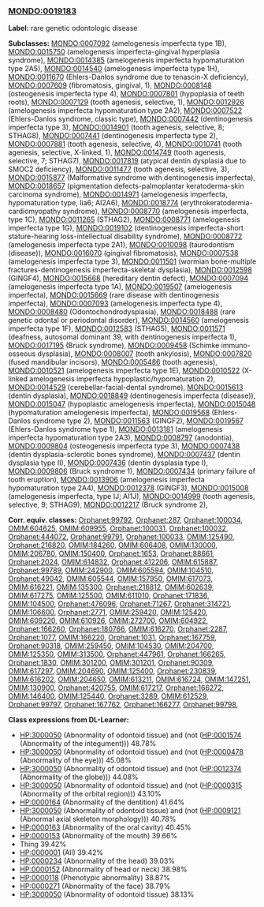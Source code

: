 
### [MONDO:0019183](http://purl.obolibrary.org/obo/MONDO_0019183)
**Label:** rare genetic odontologic disease

**Subclasses:** [MONDO:0007092](http://purl.obolibrary.org/obo/MONDO_0007092) (amelogenesis imperfecta type 1B), [MONDO:0015750](http://purl.obolibrary.org/obo/MONDO_0015750) (amelogenesis imperfecta-gingival hyperplasia syndrome), [MONDO:0014385](http://purl.obolibrary.org/obo/MONDO_0014385) (amelogenesis imperfecta hypomaturation type 2A5), [MONDO:0014540](http://purl.obolibrary.org/obo/MONDO_0014540) (amelogenesis imperfecta type 1H), [MONDO:0011670](http://purl.obolibrary.org/obo/MONDO_0011670) (Ehlers-Danlos syndrome due to tenascin-X deficiency), [MONDO:0007609](http://purl.obolibrary.org/obo/MONDO_0007609) (fibromatosis, gingival, 1), [MONDO:0008148](http://purl.obolibrary.org/obo/MONDO_0008148) (osteogenesis imperfecta type 4), [MONDO:0007801](http://purl.obolibrary.org/obo/MONDO_0007801) (hypoplasia of teeth roots), [MONDO:0007129](http://purl.obolibrary.org/obo/MONDO_0007129) (tooth agenesis, selective, 1), [MONDO:0012926](http://purl.obolibrary.org/obo/MONDO_0012926) (amelogenesis imperfecta hypomaturation type 2A2), [MONDO:0007522](http://purl.obolibrary.org/obo/MONDO_0007522) (Ehlers-Danlos syndrome, classic type), [MONDO:0007442](http://purl.obolibrary.org/obo/MONDO_0007442) (dentinogenesis imperfecta type 3), [MONDO:0014901](http://purl.obolibrary.org/obo/MONDO_0014901) (tooth agenesis, selective, 8; STHAG8), [MONDO:0007441](http://purl.obolibrary.org/obo/MONDO_0007441) (dentinogenesis imperfecta type 2), [MONDO:0007881](http://purl.obolibrary.org/obo/MONDO_0007881) (tooth agenesis, selective, 4), [MONDO:0010741](http://purl.obolibrary.org/obo/MONDO_0010741) (tooth agenesis, selective, X-linked, 1), [MONDO:0014749](http://purl.obolibrary.org/obo/MONDO_0014749) (tooth agenesis, selective, 7; STHAG7), [MONDO:0017819](http://purl.obolibrary.org/obo/MONDO_0017819) (atypical dentin dysplasia due to SMOC2 deficiency), [MONDO:0011477](http://purl.obolibrary.org/obo/MONDO_0011477) (tooth agenesis, selective, 3), [MONDO:0015877](http://purl.obolibrary.org/obo/MONDO_0015877) (Malformative syndrome with dentinogenesis imperfecta), [MONDO:0018657](http://purl.obolibrary.org/obo/MONDO_0018657) (pigmentation defects-palmoplantar keratoderma-skin carcinoma syndrome), [MONDO:0014971](http://purl.obolibrary.org/obo/MONDO_0014971) (amelogenesis imperfecta, hypomaturation type, Iia6; AI2A6), [MONDO:0018774](http://purl.obolibrary.org/obo/MONDO_0018774) (erythrokeratodermia-cardiomyopathy syndrome), [MONDO:0008770](http://purl.obolibrary.org/obo/MONDO_0008770) (amelogenesis imperfecta, type 1C), [MONDO:0011265](http://purl.obolibrary.org/obo/MONDO_0011265) (STHAG2), [MONDO:0008771](http://purl.obolibrary.org/obo/MONDO_0008771) (amelogenesis imperfecta type 1G), [MONDO:0019102](http://purl.obolibrary.org/obo/MONDO_0019102) (dentinogenesis imperfecta-short stature-hearing loss-intellectual disability syndrome), [MONDO:0008772](http://purl.obolibrary.org/obo/MONDO_0008772) (amelogenesis imperfecta type 2A1), [MONDO:0010098](http://purl.obolibrary.org/obo/MONDO_0010098) (taurodontism (disease)), [MONDO:0016070](http://purl.obolibrary.org/obo/MONDO_0016070) (gingival fibromatosis), [MONDO:0007538](http://purl.obolibrary.org/obo/MONDO_0007538) (amelogenesis imperfecta type 3), [MONDO:0011501](http://purl.obolibrary.org/obo/MONDO_0011501) (wormian bone-multiple fractures-dentinogenesis imperfecta-skeletal dysplasia), [MONDO:0012598](http://purl.obolibrary.org/obo/MONDO_0012598) (GINGF4), [MONDO:0015668](http://purl.obolibrary.org/obo/MONDO_0015668) (hereditary dentin defect), [MONDO:0007094](http://purl.obolibrary.org/obo/MONDO_0007094) (amelogenesis imperfecta type 1A), [MONDO:0019507](http://purl.obolibrary.org/obo/MONDO_0019507) (amelogenesis imperfecta), [MONDO:0015669](http://purl.obolibrary.org/obo/MONDO_0015669) (rare disease with dentinogenesis imperfecta), [MONDO:0007093](http://purl.obolibrary.org/obo/MONDO_0007093) (amelogenesis imperfecta type 4), [MONDO:0008480](http://purl.obolibrary.org/obo/MONDO_0008480) (Odontochondrodysplasia), [MONDO:0018488](http://purl.obolibrary.org/obo/MONDO_0018488) (rare genetic odontal or periodontal disorder), [MONDO:0014560](http://purl.obolibrary.org/obo/MONDO_0014560) (amelogenesis imperfecta type 1F), [MONDO:0012583](http://purl.obolibrary.org/obo/MONDO_0012583) (STHAG5), [MONDO:0011571](http://purl.obolibrary.org/obo/MONDO_0011571) (deafness, autosomal dominant 39, with dentinogenesis imperfecta 1), [MONDO:0017195](http://purl.obolibrary.org/obo/MONDO_0017195) (Bruck syndrome), [MONDO:0009458](http://purl.obolibrary.org/obo/MONDO_0009458) (Schimke immuno-osseous dysplasia), [MONDO:0008007](http://purl.obolibrary.org/obo/MONDO_0008007) (tooth ankylosis), [MONDO:0007820](http://purl.obolibrary.org/obo/MONDO_0007820) (fused mandibular incisors), [MONDO:0005486](http://purl.obolibrary.org/obo/MONDO_0005486) (tooth agenesis), [MONDO:0010521](http://purl.obolibrary.org/obo/MONDO_0010521) (amelogenesis imperfecta type 1E), [MONDO:0010522](http://purl.obolibrary.org/obo/MONDO_0010522) (X-linked amelogenesis imperfecta hypoplastic/hypomaturation 2), [MONDO:0014529](http://purl.obolibrary.org/obo/MONDO_0014529) (cerebellar-facial-dental syndrome), [MONDO:0015613](http://purl.obolibrary.org/obo/MONDO_0015613) (dentin dysplasia), [MONDO:0018849](http://purl.obolibrary.org/obo/MONDO_0018849) (dentinogenesis imperfecta (disease)), [MONDO:0015047](http://purl.obolibrary.org/obo/MONDO_0015047) (hypoplastic amelogenesis imperfecta), [MONDO:0015048](http://purl.obolibrary.org/obo/MONDO_0015048) (hypomaturation amelogenesis imperfecta), [MONDO:0019568](http://purl.obolibrary.org/obo/MONDO_0019568) (Ehlers-Danlos syndrome type 2), [MONDO:0011563](http://purl.obolibrary.org/obo/MONDO_0011563) (GINGF2), [MONDO:0019567](http://purl.obolibrary.org/obo/MONDO_0019567) (Ehlers-Danlos syndrome type 1), [MONDO:0013181](http://purl.obolibrary.org/obo/MONDO_0013181) (amelogenesis imperfecta hypomaturation type 2A3), [MONDO:0008797](http://purl.obolibrary.org/obo/MONDO_0008797) (anodontia), [MONDO:0009804](http://purl.obolibrary.org/obo/MONDO_0009804) (osteogenesis imperfecta type 3), [MONDO:0007438](http://purl.obolibrary.org/obo/MONDO_0007438) (dentin dysplasia-sclerotic bones syndrome), [MONDO:0007437](http://purl.obolibrary.org/obo/MONDO_0007437) (dentin dysplasia type II), [MONDO:0007436](http://purl.obolibrary.org/obo/MONDO_0007436) (dentin dysplasia type I), [MONDO:0009806](http://purl.obolibrary.org/obo/MONDO_0009806) (Bruck syndrome 1), [MONDO:0007434](http://purl.obolibrary.org/obo/MONDO_0007434) (primary failure of tooth eruption), [MONDO:0013906](http://purl.obolibrary.org/obo/MONDO_0013906) (amelogenesis imperfecta hypomaturation type 2A4), [MONDO:0012378](http://purl.obolibrary.org/obo/MONDO_0012378) (GINGF3), [MONDO:0015008](http://purl.obolibrary.org/obo/MONDO_0015008) (amelogenesis imperfecta, type IJ; AI1J), [MONDO:0014999](http://purl.obolibrary.org/obo/MONDO_0014999) (tooth agenesis, selective, 9; STHAG9), [MONDO:0012217](http://purl.obolibrary.org/obo/MONDO_0012217) (Bruck syndrome 2), 

**Corr. equiv. classes:** [Orphanet:99792](http://www.orpha.net/ORDO/Orphanet_99792), [Orphanet:287](http://www.orpha.net/ORDO/Orphanet_287), [Orphanet:100034](http://www.orpha.net/ORDO/Orphanet_100034), [OMIM:604625](http://purl.obolibrary.org/obo/OMIM_604625), [OMIM:609955](http://purl.obolibrary.org/obo/OMIM_609955), [Orphanet:100031](http://www.orpha.net/ORDO/Orphanet_100031), [Orphanet:100032](http://www.orpha.net/ORDO/Orphanet_100032), [Orphanet:444072](http://www.orpha.net/ORDO/Orphanet_444072), [Orphanet:99791](http://www.orpha.net/ORDO/Orphanet_99791), [Orphanet:100033](http://www.orpha.net/ORDO/Orphanet_100033), [OMIM:125490](http://purl.obolibrary.org/obo/OMIM_125490), [Orphanet:216820](http://www.orpha.net/ORDO/Orphanet_216820), [OMIM:184260](http://purl.obolibrary.org/obo/OMIM_184260), [OMIM:606408](http://purl.obolibrary.org/obo/OMIM_606408), [OMIM:130000](http://purl.obolibrary.org/obo/OMIM_130000), [OMIM:206780](http://purl.obolibrary.org/obo/OMIM_206780), [OMIM:150400](http://purl.obolibrary.org/obo/OMIM_150400), [Orphanet:1653](http://www.orpha.net/ORDO/Orphanet_1653), [Orphanet:88661](http://www.orpha.net/ORDO/Orphanet_88661), [Orphanet:2024](http://www.orpha.net/ORDO/Orphanet_2024), [OMIM:614832](http://purl.obolibrary.org/obo/OMIM_614832), [Orphanet:412206](http://www.orpha.net/ORDO/Orphanet_412206), [OMIM:615887](http://purl.obolibrary.org/obo/OMIM_615887), [Orphanet:99789](http://www.orpha.net/ORDO/Orphanet_99789), [OMIM:242900](http://purl.obolibrary.org/obo/OMIM_242900), [OMIM:605594](http://purl.obolibrary.org/obo/OMIM_605594), [OMIM:104510](http://purl.obolibrary.org/obo/OMIM_104510), [Orphanet:49042](http://www.orpha.net/ORDO/Orphanet_49042), [OMIM:605544](http://purl.obolibrary.org/obo/OMIM_605544), [OMIM:157950](http://purl.obolibrary.org/obo/OMIM_157950), [OMIM:617073](http://purl.obolibrary.org/obo/OMIM_617073), [OMIM:616221](http://purl.obolibrary.org/obo/OMIM_616221), [OMIM:135300](http://purl.obolibrary.org/obo/OMIM_135300), [Orphanet:216812](http://www.orpha.net/ORDO/Orphanet_216812), [OMIM:602639](http://purl.obolibrary.org/obo/OMIM_602639), [OMIM:617275](http://purl.obolibrary.org/obo/OMIM_617275), [OMIM:125500](http://purl.obolibrary.org/obo/OMIM_125500), [OMIM:611010](http://purl.obolibrary.org/obo/OMIM_611010), [Orphanet:171836](http://www.orpha.net/ORDO/Orphanet_171836), [OMIM:104500](http://purl.obolibrary.org/obo/OMIM_104500), [Orphanet:476096](http://www.orpha.net/ORDO/Orphanet_476096), [Orphanet:71267](http://www.orpha.net/ORDO/Orphanet_71267), [Orphanet:314721](http://www.orpha.net/ORDO/Orphanet_314721), [OMIM:106600](http://purl.obolibrary.org/obo/OMIM_106600), [Orphanet:2771](http://www.orpha.net/ORDO/Orphanet_2771), [OMIM:259420](http://purl.obolibrary.org/obo/OMIM_259420), [OMIM:125420](http://purl.obolibrary.org/obo/OMIM_125420), [OMIM:609220](http://purl.obolibrary.org/obo/OMIM_609220), [OMIM:610926](http://purl.obolibrary.org/obo/OMIM_610926), [OMIM:272700](http://purl.obolibrary.org/obo/OMIM_272700), [OMIM:604922](http://purl.obolibrary.org/obo/OMIM_604922), [Orphanet:166260](http://www.orpha.net/ORDO/Orphanet_166260), [Orphanet:180766](http://www.orpha.net/ORDO/Orphanet_180766), [OMIM:616270](http://purl.obolibrary.org/obo/OMIM_616270), [Orphanet:2287](http://www.orpha.net/ORDO/Orphanet_2287), [Orphanet:1077](http://www.orpha.net/ORDO/Orphanet_1077), [OMIM:166220](http://purl.obolibrary.org/obo/OMIM_166220), [Orphanet:1031](http://www.orpha.net/ORDO/Orphanet_1031), [Orphanet:167759](http://www.orpha.net/ORDO/Orphanet_167759), [Orphanet:90318](http://www.orpha.net/ORDO/Orphanet_90318), [OMIM:259450](http://purl.obolibrary.org/obo/OMIM_259450), [OMIM:104530](http://purl.obolibrary.org/obo/OMIM_104530), [OMIM:204700](http://purl.obolibrary.org/obo/OMIM_204700), [OMIM:125350](http://purl.obolibrary.org/obo/OMIM_125350), [OMIM:313500](http://purl.obolibrary.org/obo/OMIM_313500), [Orphanet:447961](http://www.orpha.net/ORDO/Orphanet_447961), [Orphanet:166265](http://www.orpha.net/ORDO/Orphanet_166265), [Orphanet:1830](http://www.orpha.net/ORDO/Orphanet_1830), [OMIM:301200](http://purl.obolibrary.org/obo/OMIM_301200), [OMIM:301201](http://purl.obolibrary.org/obo/OMIM_301201), [Orphanet:90309](http://www.orpha.net/ORDO/Orphanet_90309), [OMIM:617297](http://purl.obolibrary.org/obo/OMIM_617297), [OMIM:204690](http://purl.obolibrary.org/obo/OMIM_204690), [OMIM:125400](http://purl.obolibrary.org/obo/OMIM_125400), [Orphanet:230839](http://www.orpha.net/ORDO/Orphanet_230839), [OMIM:616202](http://purl.obolibrary.org/obo/OMIM_616202), [OMIM:204650](http://purl.obolibrary.org/obo/OMIM_204650), [OMIM:613211](http://purl.obolibrary.org/obo/OMIM_613211), [OMIM:616724](http://purl.obolibrary.org/obo/OMIM_616724), [OMIM:147251](http://purl.obolibrary.org/obo/OMIM_147251), [OMIM:130900](http://purl.obolibrary.org/obo/OMIM_130900), [Orphanet:420755](http://www.orpha.net/ORDO/Orphanet_420755), [OMIM:617217](http://purl.obolibrary.org/obo/OMIM_617217), [Orphanet:166272](http://www.orpha.net/ORDO/Orphanet_166272), [OMIM:146400](http://purl.obolibrary.org/obo/OMIM_146400), [OMIM:125440](http://purl.obolibrary.org/obo/OMIM_125440), [Orphanet:3289](http://www.orpha.net/ORDO/Orphanet_3289), [OMIM:612529](http://purl.obolibrary.org/obo/OMIM_612529), [Orphanet:99797](http://www.orpha.net/ORDO/Orphanet_99797), [Orphanet:167762](http://www.orpha.net/ORDO/Orphanet_167762), [Orphanet:166277](http://www.orpha.net/ORDO/Orphanet_166277), [Orphanet:99798](http://www.orpha.net/ORDO/Orphanet_99798), 

**Class expressions from DL-Learner:**

- [HP:3000050](http://purl.obolibrary.org/obo/HP_3000050) (Abnormality of odontoid tissue) and (not ([HP:0001574](http://purl.obolibrary.org/obo/HP_0001574) (Abnormality of the integument))) 48.78%
- [HP:3000050](http://purl.obolibrary.org/obo/HP_3000050) (Abnormality of odontoid tissue) and (not ([HP:0000478](http://purl.obolibrary.org/obo/HP_0000478) (Abnormality of the eye))) 45.08%
- [HP:3000050](http://purl.obolibrary.org/obo/HP_3000050) (Abnormality of odontoid tissue) and (not ([HP:0012374](http://purl.obolibrary.org/obo/HP_0012374) (Abnormality of the globe))) 44.08%
- [HP:3000050](http://purl.obolibrary.org/obo/HP_3000050) (Abnormality of odontoid tissue) and (not ([HP:0000315](http://purl.obolibrary.org/obo/HP_0000315) (Abnormality of the orbital region))) 43.10%
- [HP:0000164](http://purl.obolibrary.org/obo/HP_0000164) (Abnormality of the dentition) 41.64%
- [HP:3000050](http://purl.obolibrary.org/obo/HP_3000050) (Abnormality of odontoid tissue) and (not ([HP:0009121](http://purl.obolibrary.org/obo/HP_0009121) (Abnormal axial skeleton morphology))) 40.78%
- [HP:0000163](http://purl.obolibrary.org/obo/HP_0000163) (Abnormality of the oral cavity) 40.45%
- [HP:0000153](http://purl.obolibrary.org/obo/HP_0000153) (Abnormality of the mouth) 39.66%
- Thing 39.42%
- [HP:0000001](http://purl.obolibrary.org/obo/HP_0000001) (All) 39.42%
- [HP:0000234](http://purl.obolibrary.org/obo/HP_0000234) (Abnormality of the head) 39.03%
- [HP:0000152](http://purl.obolibrary.org/obo/HP_0000152) (Abnormality of head or neck) 38.98%
- [HP:0000118](http://purl.obolibrary.org/obo/HP_0000118) (Phenotypic abnormality) 38.87%
- [HP:0000271](http://purl.obolibrary.org/obo/HP_0000271) (Abnormality of the face) 38.79%
- [HP:3000050](http://purl.obolibrary.org/obo/HP_3000050) (Abnormality of odontoid tissue) 38.13%


